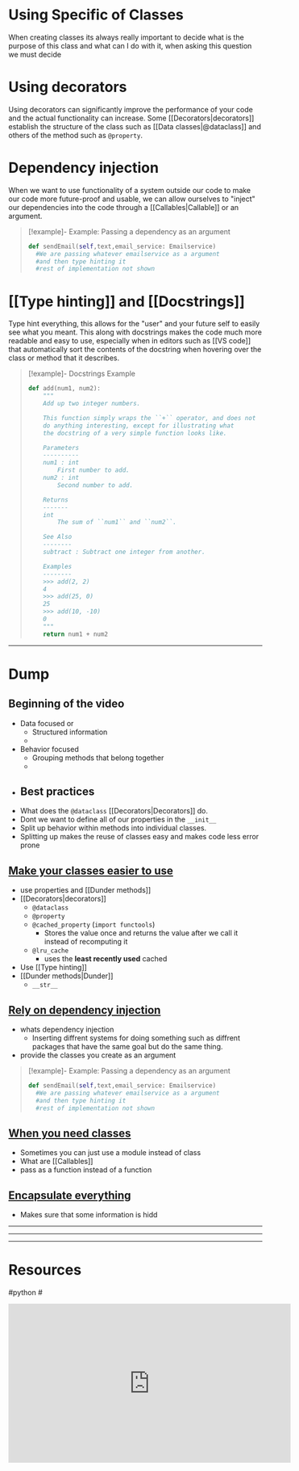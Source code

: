 


# Using Specific of Classes
When creating classes its always really important to decide what is the purpose of this class and what can I do with it, when asking this question we must decide 

# Using decorators 
Using decorators can significantly improve the performance of your code and the actual functionality can increase. Some [[Decorators|decorators]] establish the structure of the class such as [[Data classes|@dataclass]] and others of the method such as `@property`.


# Dependency injection
When we want to use functionality of a system outside our code to make our code more future-proof and usable, we can allow ourselves to "inject" our dependencies into the code through a [[Callables|Callable]] or an argument.
> [!example]- Example: Passing a dependency as an argument 
> ``` python
> def sendEmail(self,text,email_service: Emailservice)
> 	#We are passing whatever emailservice as a argument
> 	#and then type hinting it 
> 	#rest of implementation not shown
> ```


# [[Type hinting]] and [[Docstrings]] 
Type hint everything, this allows for the "user" and your future self to easily see what you meant. This along with docstrings makes the code much more readable and easy to use, especially when in editors such as [[VS code]]  that automatically sort the contents of the docstring when hovering over the class or method that it describes.
> [!example]- Docstrings Example
> 
> ```python
> def add(num1, num2):
>     """
>     Add up two integer numbers.
> 
>     This function simply wraps the ``+`` operator, and does not
>     do anything interesting, except for illustrating what
>     the docstring of a very simple function looks like.
> 
>     Parameters
>     ----------
>     num1 : int
>         First number to add.
>     num2 : int
>         Second number to add.
> 
>     Returns
>     -------
>     int
>         The sum of ``num1`` and ``num2``.
> 
>     See Also
>     --------
>     subtract : Subtract one integer from another.
> 
>     Examples
>     --------
>     >>> add(2, 2)
>     4
>     >>> add(25, 0)
>     25
>     >>> add(10, -10)
>     0
>     """
>     return num1 + num2
> ```


---
# Dump

## Beginning of the video
- Data focused or 
	- Structured information
	- 
- Behavior focused 
	- Grouping methods that belong together
	- 
- Best practices
	- 
- What does the `@dataclass` [[Decorators|Decorators]] do.
- Dont we want to define all of our properties in the `__init__`
- Split up behavior within methods into individual classes.
- Splitting up makes the reuse of classes easy and makes code less error prone

## [Make your classes easier to use ](https://youtu.be/lX9UQp2NwTk?t=524)
- use properties and [[Dunder methods]]
- [[Decorators|decorators]]
	- `@dataclass`
	- `@property`
	- `@cached_property` (`import functools`)
		- Stores the value once and returns the value after we call it instead of recomputing it 
	- `@lru_cache`
		- uses the **least recently used** cached
- Use [[Type hinting]]
- [[Dunder methods|Dunder]] 
	- `__str__` 



## [Rely on dependency injection](https://youtu.be/lX9UQp2NwTk?t=857)
- whats dependency injection
	- Inserting diffrent systems for doing something such as diffrent packages that have the same goal but do the same thing.
- provide the classes you create as an argument 

> [!example]- Example: Passing a dependency as an argument 
> ``` python
> def sendEmail(self,text,email_service: Emailservice)
> 	#We are passing whatever emailservice as a argument
> 	#and then type hinting it 
> 	#rest of implementation not shown
> ```

## [When you need classes](https://youtu.be/lX9UQp2NwTk?t=1062)
- Sometimes you can just use a module instead of class
- What are [[Callables]] 
- pass as a function instead of a function

## [Encapsulate everything](https://youtu.be/lX9UQp2NwTk?t=1365)
- Makes sure that some information is hidd


---


--- 

---
# Resources 
#python #
<iframe width="560" height="315" src="https://www.youtube.com/embed/lX9UQp2NwTk?si=MKnNLKMO4jU6IJT9" title="YouTube video player" frameborder="0" allow="accelerometer; autoplay; clipboard-write; encrypted-media; gyroscope; picture-in-picture; web-share" allowfullscreen></iframe>

